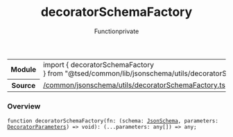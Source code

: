 
<header class="symbol-info-header"><h1 id="decoratorschemafactory">decoratorSchemaFactory</h1><label class="symbol-info-type-label function">Function</label><label class="api-type-label private" title="private">private</label></header>
<!-- summary -->
<section class="symbol-info"><table class="is-full-width"><tbody><tr><th>Module</th><td><div class="lang-typescript"><span class="token keyword">import</span> { decoratorSchemaFactory }&nbsp;<span class="token keyword">from</span>&nbsp;<span class="token string">"@tsed/common/lib/jsonschema/utils/decoratorSchemaFactory"</span></div></td></tr><tr><th>Source</th><td><a href="https://github.com/Romakita/ts-express-decorators/blob/v4.14.3/src//common/jsonschema/utils/decoratorSchemaFactory.ts#L0-L0">/common/jsonschema/utils/decoratorSchemaFactory.ts</a></td></tr></tbody></table></section>
<!-- overview -->


### Overview


<pre><code class="typescript-lang ">function <span class="token function">decoratorSchemaFactory</span><span class="token punctuation">(</span>fn<span class="token punctuation">:</span> <span class="token punctuation">(</span>schema<span class="token punctuation">:</span> <a href="#api/common/jsonschema/jsonschema"><span class="token">JsonSchema</span></a><span class="token punctuation">,</span> parameters<span class="token punctuation">:</span> <a href="#api/core/decoratorparameters"><span class="token">DecoratorParameters</span></a><span class="token punctuation">)</span> => <span class="token keyword">void</span><span class="token punctuation">)</span><span class="token punctuation">:</span> <span class="token punctuation">(</span>...parameters<span class="token punctuation">:</span> <span class="token keyword">any</span><span class="token punctuation">[</span><span class="token punctuation">]</span><span class="token punctuation">)</span> => <span class="token keyword">any</span><span class="token punctuation">;</span></code></pre>


<!-- Parameters -->

<!-- Description -->

<!-- Members -->

